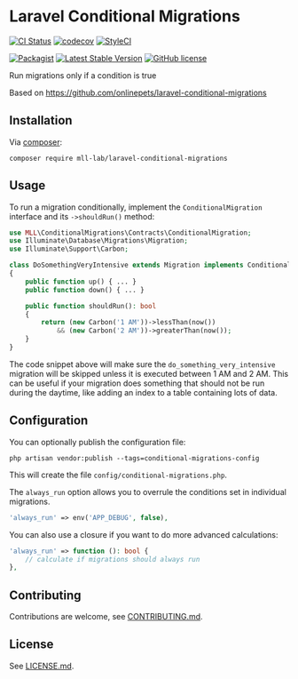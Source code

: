 # Laravel Conditional Migrations

[![CI Status](https://github.com/mll-lab/laravel-conditional-migrations/workflows/Continuous%20Integration/badge.svg)](https://github.com/mll-lab/laravel-conditional-migrations/actions)
[![codecov](https://codecov.io/gh/mll-lab/laravel-conditional-migrations/branch/master/graph/badge.svg)](https://codecov.io/gh/mll-lab/laravel-conditional-migrations)
[![StyleCI](https://github.styleci.io/repos/215751793/shield?branch=master)](https://github.styleci.io/repos/215751793)

[![Packagist](https://img.shields.io/packagist/dt/mll-lab/laravel-conditional-migrations.svg)](https://packagist.org/packages/mll-lab/laravel-conditional-migrations)
[![Latest Stable Version](https://poser.pugx.org/mll-lab/laravel-conditional-migrations/v/stable)](https://packagist.org/packages/mll-lab/laravel-conditional-migrations)
[![GitHub license](https://img.shields.io/github/license/mll-lab/laravel-conditional-migrations.svg)](https://github.com/mll-lab/laravel-conditional-migrations/blob/master/LICENSE)

Run migrations only if a condition is true

Based on https://github.com/onlinepets/laravel-conditional-migrations

## Installation

Via [composer](http://getcomposer.org):

    composer require mll-lab/laravel-conditional-migrations

## Usage

To run a migration conditionally, implement the `ConditionalMigration`
interface and its `->shouldRun()` method:

```php
use MLL\ConditionalMigrations\Contracts\ConditionalMigration;
use Illuminate\Database\Migrations\Migration;
use Illuminate\Support\Carbon;

class DoSomethingVeryIntensive extends Migration implements ConditionalMigration
{
    public function up() { ... }
    public function down() { ... }

    public function shouldRun(): bool
    {
        return (new Carbon('1 AM'))->lessThan(now())
            && (new Carbon('2 AM'))->greaterThan(now());
    }
}
```

The code snippet above will make sure the `do_something_very_intensive` migration
will be skipped unless it is executed between 1 AM and 2 AM. This can be useful
if your migration does something that should not be run during the daytime, like
adding an index to a table containing lots of data.

## Configuration

You can optionally publish the configuration file:

    php artisan vendor:publish --tags=conditional-migrations-config

This will create the file `config/conditional-migrations.php`.

The `always_run` option allows you to overrule the conditions set in individual migrations.

```php
'always_run' => env('APP_DEBUG', false),
``` 

You can also use a closure if you want to do more advanced calculations:

```php
'always_run' => function (): bool {
    // calculate if migrations should always run
},
```

## Contributing

Contributions are welcome, see [CONTRIBUTING.md](CONTRIBUTING.md).

## License

See [LICENSE.md](LICENSE.md).
